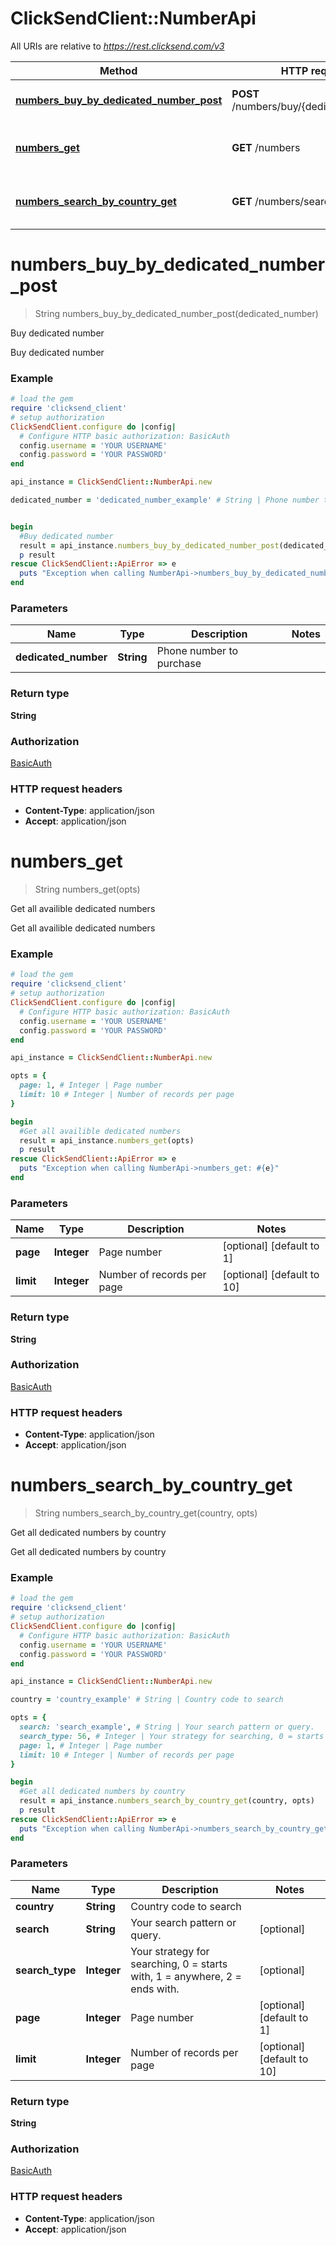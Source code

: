 # ClickSendClient::NumberApi

All URIs are relative to *https://rest.clicksend.com/v3*

Method | HTTP request | Description
------------- | ------------- | -------------
[**numbers_buy_by_dedicated_number_post**](NumberApi.md#numbers_buy_by_dedicated_number_post) | **POST** /numbers/buy/{dedicated_number} | Buy dedicated number
[**numbers_get**](NumberApi.md#numbers_get) | **GET** /numbers | Get all availible dedicated numbers
[**numbers_search_by_country_get**](NumberApi.md#numbers_search_by_country_get) | **GET** /numbers/search/{country} | Get all dedicated numbers by country


# **numbers_buy_by_dedicated_number_post**
> String numbers_buy_by_dedicated_number_post(dedicated_number)

Buy dedicated number

Buy dedicated number

### Example
```ruby
# load the gem
require 'clicksend_client'
# setup authorization
ClickSendClient.configure do |config|
  # Configure HTTP basic authorization: BasicAuth
  config.username = 'YOUR USERNAME'
  config.password = 'YOUR PASSWORD'
end

api_instance = ClickSendClient::NumberApi.new

dedicated_number = 'dedicated_number_example' # String | Phone number to purchase


begin
  #Buy dedicated number
  result = api_instance.numbers_buy_by_dedicated_number_post(dedicated_number)
  p result
rescue ClickSendClient::ApiError => e
  puts "Exception when calling NumberApi->numbers_buy_by_dedicated_number_post: #{e}"
end
```

### Parameters

Name | Type | Description  | Notes
------------- | ------------- | ------------- | -------------
 **dedicated_number** | **String**| Phone number to purchase | 

### Return type

**String**

### Authorization

[BasicAuth](../README.md#BasicAuth)

### HTTP request headers

 - **Content-Type**: application/json
 - **Accept**: application/json



# **numbers_get**
> String numbers_get(opts)

Get all availible dedicated numbers

Get all availible dedicated numbers

### Example
```ruby
# load the gem
require 'clicksend_client'
# setup authorization
ClickSendClient.configure do |config|
  # Configure HTTP basic authorization: BasicAuth
  config.username = 'YOUR USERNAME'
  config.password = 'YOUR PASSWORD'
end

api_instance = ClickSendClient::NumberApi.new

opts = { 
  page: 1, # Integer | Page number
  limit: 10 # Integer | Number of records per page
}

begin
  #Get all availible dedicated numbers
  result = api_instance.numbers_get(opts)
  p result
rescue ClickSendClient::ApiError => e
  puts "Exception when calling NumberApi->numbers_get: #{e}"
end
```

### Parameters

Name | Type | Description  | Notes
------------- | ------------- | ------------- | -------------
 **page** | **Integer**| Page number | [optional] [default to 1]
 **limit** | **Integer**| Number of records per page | [optional] [default to 10]

### Return type

**String**

### Authorization

[BasicAuth](../README.md#BasicAuth)

### HTTP request headers

 - **Content-Type**: application/json
 - **Accept**: application/json



# **numbers_search_by_country_get**
> String numbers_search_by_country_get(country, opts)

Get all dedicated numbers by country

Get all dedicated numbers by country

### Example
```ruby
# load the gem
require 'clicksend_client'
# setup authorization
ClickSendClient.configure do |config|
  # Configure HTTP basic authorization: BasicAuth
  config.username = 'YOUR USERNAME'
  config.password = 'YOUR PASSWORD'
end

api_instance = ClickSendClient::NumberApi.new

country = 'country_example' # String | Country code to search

opts = { 
  search: 'search_example', # String | Your search pattern or query.
  search_type: 56, # Integer | Your strategy for searching, 0 = starts with, 1 = anywhere, 2 = ends with.
  page: 1, # Integer | Page number
  limit: 10 # Integer | Number of records per page
}

begin
  #Get all dedicated numbers by country
  result = api_instance.numbers_search_by_country_get(country, opts)
  p result
rescue ClickSendClient::ApiError => e
  puts "Exception when calling NumberApi->numbers_search_by_country_get: #{e}"
end
```

### Parameters

Name | Type | Description  | Notes
------------- | ------------- | ------------- | -------------
 **country** | **String**| Country code to search | 
 **search** | **String**| Your search pattern or query. | [optional] 
 **search_type** | **Integer**| Your strategy for searching, 0 &#x3D; starts with, 1 &#x3D; anywhere, 2 &#x3D; ends with. | [optional] 
 **page** | **Integer**| Page number | [optional] [default to 1]
 **limit** | **Integer**| Number of records per page | [optional] [default to 10]

### Return type

**String**

### Authorization

[BasicAuth](../README.md#BasicAuth)

### HTTP request headers

 - **Content-Type**: application/json
 - **Accept**: application/json




